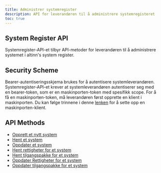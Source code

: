 ```yaml
---
title: Administrer systemregister
description: API for leverandøren til å administrere systemregisteret
toc: true
---
```


## System Register API
Systemregister-API-et tilbyr API-metoder for leverandøren til å administrere systemet i altinn's system register.

## Security Scheme
Bearer-autentiseringsskjema brukes for å autentisere systemleverandøren.
Systemregister-API-et krever at systemleverandøren autentiserer seg med en bearer-token, som er en maskinporten-token med spesifikk scope.
For å få en maskinporten-token, må leverandøren først opprette en klient i maskinporten. Du kan følge trinnene i denne [lenken](https://docs.altinn.studio/authentication/getting-started/maskinportenclient/) for å sette opp en maskinporten-klient.

## API Methods

- [Opprett et nytt system](create/_index.nb.md)
- [Hent et system]()
- [Oppdater et system]()
- [Hent rettigheter for et system]()
- [Hent tilgangspakke for et system]()
- [Oppdater Rettigheter for et system]()
- [Oppdater tilgangspakke for et system]()